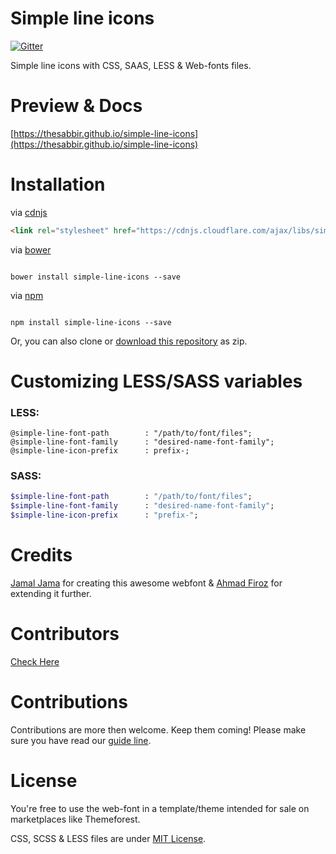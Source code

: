 Simple line icons
====

[![Gitter](https://badges.gitter.im/Join%20Chat.svg)](https://gitter.im/thesabbir/simple-line-icons?utm_source=badge&utm_medium=badge&utm_campaign=pr-badge&utm_content=badge)

Simple line icons with CSS, SAAS, LESS & Web-fonts files.

Preview & Docs
===
[https://thesabbir.github.io/simple-line-icons](https://thesabbir.github.io/simple-line-icons)


Installation
====
via [cdnjs](http://cdnjs.com/libraries/simple-line-icons)
```html
<link rel="stylesheet" href="https://cdnjs.cloudflare.com/ajax/libs/simple-line-icons/2.3.1/css/simple-line-icons.css">
```
via [bower](http://bower.io/search/?q=simple-line-icons)

```shell

bower install simple-line-icons --save

```
via [npm](https://www.npmjs.com/package/simple-line-icons)

```shell

npm install simple-line-icons --save

```

Or, you can also clone or [download this repository](https://github.com/thesabbir/simple-line-icons/archive/master.zip) as zip.


Customizing LESS/SASS variables
====

### LESS:

```less
@simple-line-font-path        : "/path/to/font/files";
@simple-line-font-family      : "desired-name-font-family";
@simple-line-icon-prefix      : prefix-;
```

### SASS:

```sass
$simple-line-font-path        : "/path/to/font/files";
$simple-line-font-family      : "desired-name-font-family";
$simple-line-icon-prefix      : "prefix-";
```


Credits
===
[Jamal Jama](https://twitter.com/byjml) for creating this awesome webfont & [Ahmad Firoz](https://twitter.com/firoz_usf) for extending it further.

Contributors
====
[Check Here](https://github.com/thesabbir/simple-line-icons/graphs/contributors)

Contributions
====
Contributions are more then welcome. Keep them coming!
Please make sure you have read our [guide line](/CONTRIBUTING.md).

License
====
You're free to use the web-font in a template/theme intended for sale on marketplaces like Themeforest.

CSS, SCSS & LESS files are under [MIT License](/LICENSE.md).

